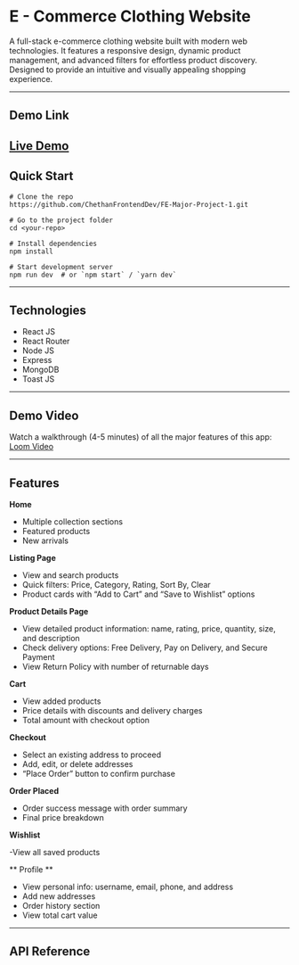 # E - Commerce Clothing Website

A full-stack e-commerce clothing website built with modern web technologies. It features a responsive design, dynamic product management, and advanced filters for effortless product discovery. Designed to provide an intuitive and visually appealing shopping experience.

---
## Demo Link

[Live Demo](https://fe-major-project-1.vercel.app/)
---

## Quick Start

```
# Clone the repo
https://github.com/ChethanFrontendDev/FE-Major-Project-1.git

# Go to the project folder
cd <your-repo>

# Install dependencies
npm install

# Start development server
npm run dev  # or `npm start` / `yarn dev`

```
---

## Technologies

- React JS
- React Router
- Node JS
- Express
- MongoDB
- Toast JS

---

## Demo Video

Watch a walkthrough (4-5 minutes) of all the major features of this app:
[Loom Video](link)

---

## Features

**Home**

- Multiple collection sections
- Featured products
- New arrivals

**Listing Page**

- View and search products
- Quick filters: Price, Category, Rating, Sort By, Clear
- Product cards with “Add to Cart” and “Save to Wishlist” options

**Product Details Page**

- View detailed product information: name, rating, price, quantity, size, and description
- Check delivery options: Free Delivery, Pay on Delivery, and Secure Payment
- View Return Policy with number of returnable days

**Cart**

- View added products
- Price details with discounts and delivery charges
- Total amount with checkout option

**Checkout**

- Select an existing address to proceed
- Add, edit, or delete addresses
- “Place Order” button to confirm purchase

**Order Placed**

- Order success message with order summary
- Final price breakdown

**Wishlist**

-View all saved products

** Profile **

- View personal info: username, email, phone, and address
- Add new addresses
- Order history section
- View total cart value

---

## API Reference

